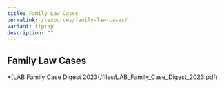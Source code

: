 ```yaml
---
title: Family Law Cases
permalink: /resources/family-law-cases/
variant: tiptap
description: ""
---
```

<h2>Family Law Cases</h2>
<p>*[LAB Family Case Digest 2023(/files/LAB_Family_Case_Digest_2023.pdf)</p>
<p></p>